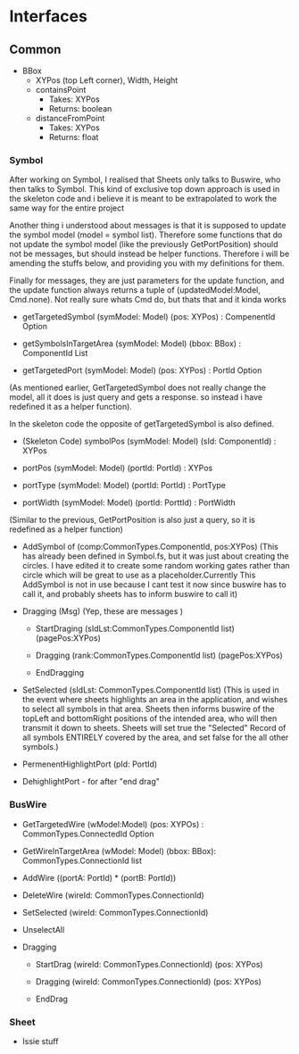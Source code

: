 # Interfaces

## Common
* BBox
	- XYPos (top Left corner), Width, Height
	- containsPoint
		- Takes: XYPos
		- Returns: boolean
	- distanceFromPoint
		- Takes: XYPos
		- Returns: float

### Symbol

After working on Symbol, I realised that Sheets only talks to Buswire, who then talks to Symbol. This kind of exclusive top down approach is used in the skeleton code and i believe it is meant to be extrapolated to work the same way for the entire project

Another thing i understood about messages is that it is supposed to update the symbol model (model = symbol list). Therefore some functions that do not update the symbol model (like the previously GetPortPosition) should not be messages, but should instead be helper functions. 
Therefore i will be amending the stuffs below, and providing you with my definitions for them.

Finally for messages, they are just parameters for the update function, and the update function always returns a tuple of (updatedModel:Model, Cmd.none). Not really sure whats Cmd do, but thats that and it kinda works


* getTargetedSymbol (symModel: Model) (pos: XYPos) : CompenentId  Option

* getSymbolsInTargetArea (symModel: Model) (bbox: BBox) : ComponentId List

* getTargetedPort (symModel: Model) (pos: XYPos) : PortId Option

(As mentioned earlier, GetTargetedSymbol does not really change the model, all it does is just query and gets a response. so instead i have redefined it as a helper function).

In the skeleton code the opposite of getTargetedSymbol is also defined. 
* (Skeleton Code) symbolPos (symModel: Model) (sId: ComponentId) : XYPos
	

* portPos (symModel: Model) (portId: PortId)  : XYPos
* portType (symModel: Model) (portId: PortId) : PortType
* portWidth (symModel: Model) (portId: PorttId) : PortWidth
 
(Similar to the previous, GetPortPosition is also just a query, so it is redefined as a helper function)


*  AddSymbol of (comp:CommonTypes.ComponentId, pos:XYPos) 
 (This has already been defined in Symbol.fs, but it was just about creating the circles. I have edited it to create some random working gates rather than circle which will be great to use as a placeholder.Currently This AddSymbol is not in use because I cant test it now since buswire has to call it, and probably sheets has to inform buswire to call it)

* Dragging (Msg)
(Yep, these are messages )
	* StartDraging  (sIdLst:CommonTypes.ComponentId list) (pagePos:XYPos)

	* Dragging (rank:CommonTypes.ComponentId list) (pagePos:XYPos)

	* EndDragging 

* SetSelected (sIdLst: CommonTypes.ComponentId list)
(This is used in the event where sheets highlights an area in the application, and wishes to select all symbols in that area. Sheets then informs buswire of the topLeft and bottomRight positions of the intended area, who will then transmit it down to sheets. Sheets will set true the "Selected" Record of all symbols ENTIRELY covered by the area, and set false for the all other symbols.)

* PermenentHighlightPort (pId: PortId)
	
* DehighlightPort - for after "end drag"








### BusWire
* GetTargetedWire (wModel:Model) (pos: XYPOs) :  CommonTypes.ConnectedId Option	
* GetWireInTargetArea (wModel: Model) (bbox: BBox): CommonTypes.ConnectionId list




* AddWire ((portA: PortId) * (portB: PortId))
* DeleteWire (wireId: CommonTypes.ConnectionId)

* SetSelected (wireId: CommonTypes.ConnectionId)


* UnselectAll


* Dragging
	* StartDrag (wireId: CommonTypes.ConnectionId) (pos: XYPos)
	
	* Dragging (wireId: CommonTypes.ConnectionId) (pos: XYPos)
		
	* EndDrag




### Sheet
* Issie stuff
